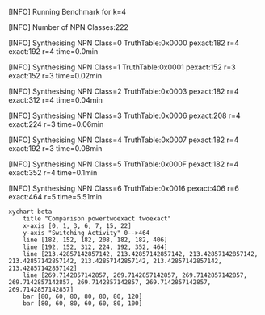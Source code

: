 [INFO] Running Benchmark for k=4

[INFO] Number of NPN Classes:222

[INFO] Synthesising NPN Class=0 TruthTable:0x0000 pexact:182 r=4 exact:192 r=4 time=0.0min 

[INFO] Synthesising NPN Class=1 TruthTable:0x0001 pexact:152 r=3 exact:152 r=3 time=0.02min 

[INFO] Synthesising NPN Class=2 TruthTable:0x0003 pexact:182 r=4 exact:312 r=4 time=0.04min 

[INFO] Synthesising NPN Class=3 TruthTable:0x0006 pexact:208 r=4 exact:224 r=3 time=0.06min 

[INFO] Synthesising NPN Class=4 TruthTable:0x0007 pexact:182 r=4 exact:192 r=3 time=0.08min 

[INFO] Synthesising NPN Class=5 TruthTable:0x000F pexact:182 r=4 exact:352 r=4 time=0.1min 

[INFO] Synthesising NPN Class=6 TruthTable:0x0016 pexact:406 r=6 exact:464 r=5 time=5.51min 

```mermaid
xychart-beta
    title "Comparison powertwoexact twoexact"
    x-axis [0, 1, 3, 6, 7, 15, 22]
    y-axis "Switching Activity" 0-->464
    line [182, 152, 182, 208, 182, 182, 406]
    line [192, 152, 312, 224, 192, 352, 464]
    line [213.42857142857142, 213.42857142857142, 213.42857142857142, 213.42857142857142, 213.42857142857142, 213.42857142857142, 213.42857142857142]
    line [269.7142857142857, 269.7142857142857, 269.7142857142857, 269.7142857142857, 269.7142857142857, 269.7142857142857, 269.7142857142857]
    bar [80, 60, 80, 80, 80, 80, 120]
    bar [80, 60, 80, 60, 60, 80, 100]
```

